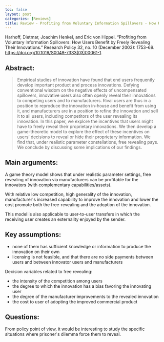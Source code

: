 ```yaml
---
toc: false
layout: post
categories: [Reviews]
title: Review - Profiting from Voluntary Information Spillovers - How Users Benefit by Freely Revealing Their Innovations
---
```

Harhoff, Dietmar, Joachim Henkel, and Eric von Hippel. “Profiting from Voluntary Information Spillovers: How Users Benefit by Freely Revealing Their Innovations.” Research Policy 32, no. 10 (December 2003): 1753–69. https://doi.org/10.1016/S0048-7333(03)00061-1.


## Abstract:

> Empirical studies of innovation have found that end users frequently develop important product and process innovations. Defying conventional wisdom on the negative effects of uncompensated spillovers, innovative users also often openly reveal their innovations to competing users and to manufacturers. Rival users are thus in a position to reproduce the innovation in-house and benefit from using it, and manufacturers are in a position to refine the innovation and sell it to all users, including competitors of the user revealing its innovation. In this paper, we explore the incentives that users might have to freely reveal their proprietary innovations. We then develop a game-theoretic model to explore the effect of these incentives on users’ decisions to reveal or hide their proprietary information. We find that, under realistic parameter constellations, free revealing pays. We conclude by discussing some implications of our findings. 


## Main arguments:

A game theory model shows that under realistic parameter settings, free revealing of innovation via manufacturers can be profitable for the innovators (with complementary capabilities/assets).


With relative low competition, high generality of the innovation, manufacturer's increased capability to improve the innovation and lower the cost promote both the free-revealing and the adoption of the innovation.


This model is also applicable to user-to-user transfers in which the receiving user creates an externality enjoyed by the sender.


## Key assumptions:

- none of them has sufficient knowledge or information to produce the innovation on their own
- licensing is not feasible, and that there are no side payments between users and between innovator users and manufacturers

Decision variables related to free revealing:

- the intensity of the competition among users
- the degree to which the innovation has a bias favoring the innovating user
- the degree of the manufacturer improvements to the revealed innovation
- the cost to user of adopting the improved commercial product


## Questions:

From policy point of view, it would be interesting to study the specific situations where prisoner's dilemma force them to reveal.
